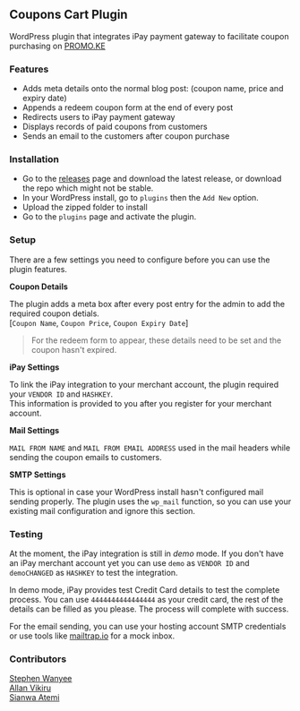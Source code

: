 ## Coupons Cart Plugin
WordPress plugin that integrates iPay payment gateway to facilitate coupon purchasing on [PROMO.KE](https://promo.co.ke)

### Features

- Adds meta details onto the normal blog post: (coupon name, price and expiry date)
- Appends a redeem coupon form at the end of every post
- Redirects users to iPay payment gateway
- Displays records of paid coupons from customers
- Sends an email to the customers after coupon purchase

### Installation

- Go to the [releases](https://github.com/steekam/slashdotlabs_coupons_cart_plugin/releases) page and download the latest release, or download the repo which might not be stable.
- In your WordPress install, go to ``plugins`` then the ``Add New`` option.
- Upload the zipped folder to install
- Go to the ``plugins`` page and activate the plugin.

### Setup

There are a few settings you need to configure before you can use the plugin features.

__Coupon Details__

The plugin adds a meta box after every post entry for the admin to add the required coupon detials.
<br>[``Coupon Name``, ``Coupon Price``, ``Coupon Expiry Date``]

> For the redeem form to appear, these details need to be set and the coupon hasn't expired.

__iPay Settings__

To link the iPay integration to your merchant account, the plugin required your ``VENDOR ID`` and ``HASHKEY``.
<br> This information is provided to you after you register for your merchant account.

__Mail Settings__

``MAIL FROM NAME`` and ``MAIL FROM EMAIL ADDRESS`` used in the mail headers while sending the coupon emails to customers.

__SMTP Settings__

This is optional in case your WordPress install hasn't configured mail sending properly. The plugin uses the ``wp_mail`` function, so 
you can use your existing mail configuration and ignore this section.

### Testing

At the moment, the iPay integration is still in _demo_ mode. If you don't have an iPay merchant account yet 
you can use ``demo`` as ``VENDOR ID`` and ``demoCHANGED`` as ``HASHKEY`` to test the integration.

In demo mode, iPay provides test Credit Card details to test the complete process.
You can use ``4444444444444444`` as your credit card, the rest of the details can be filled as you please.
The process will complete with success.

For the email sending, you can use your hosting account SMTP credentials or use tools like [mailtrap.io](https://mailtrap.io)
 for a mock inbox.


### Contributors
[Stephen Wanyee](https://github.com/steekam) <br>
[Allan Vikiru](https://github.com/AllanVikiru) <br>
[Sianwa Atemi](https://github.com/sianwa11) <br>
